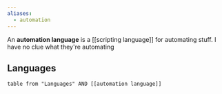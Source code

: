 ```yaml
---
aliases:
  - automation
---
```


An **automation language** is a [[scripting language]] for automating stuff.
I have no clue what they're automating

## Languages

```dataview
table from "Languages" AND [[automation language]]
```
